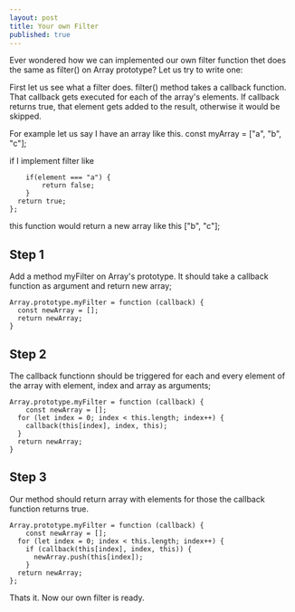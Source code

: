 ```yaml
---
layout: post
title: Your own Filter
published: true
---
```


Ever wondered how we can implemented our own filter function thet does the same as filter() on Array prototype? Let us try to write one:

First let us see what a filter does. filter() method takes a callback function. That callback gets executed for each of the array's elements. If callback returns true, that element gets added to the result, otherwise it would be skipped.

For example let us say I have an array like this.
const myArray = ["a", "b", "c"];

if I implement filter like 

```myArray.filter = (element, index) = {
	if(element === "a") {
    	return false;
    }
  return true;
};
```

this function would return a new array like this ["b", "c"];

## Step 1

Add a method myFilter on Array's prototype. It should take a callback function as argument and return new array;

```
Array.prototype.myFilter = function (callback) {
  const newArray = [];
  return newArray;
}
```
    
## Step 2
The callback functionn should be triggered for each and every element of the array with element, index and array as arguments;

```
Array.prototype.myFilter = function (callback) {
	const newArray = [];
  for (let index = 0; index < this.length; index++) {
    callback(this[index], index, this);
  }
  return newArray;
}
```
    
## Step 3

Our method should return array with elements for those the callback function returns true.

```
Array.prototype.myFilter = function (callback) {
	const newArray = [];
  for (let index = 0; index < this.length; index++) {
    if (callback(this[index], index, this)) {
      newArray.push(this[index]);
    }
  return newArray;
};
```
        
 Thats it. Now our own filter is ready.
